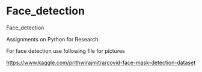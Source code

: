 # Face_detection
Face_detection
 
Assignments on Python for Research

For face detection use following file for pictures

https://www.kaggle.com/prithwirajmitra/covid-face-mask-detection-dataset
